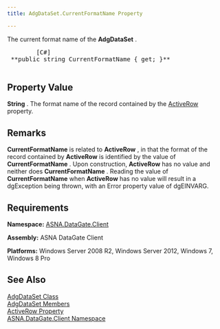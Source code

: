 ```yaml
---
title: AdgDataSet.CurrentFormatName Property

---
```


The current format name of the **AdgDataSet** .
<pre class="prettyprint">
        <span class="lang">[C#]</span>
 **public string CurrentFormatName { get; }** 
      </pre>


## Property Value

**String** . The format name of the record contained by the [ActiveRow](adg-dataset-class-active-row-property.html) property.
## Remarks

**CurrentFormatName** is related to **ActiveRow** , in that the format of the record contained by **ActiveRow** is identified by the value of **CurrentFormatName** . Upon construction, **ActiveRow** has no value and neither does **CurrentFormatName** . Reading the value of **CurrentFormatName** when **ActiveRow** has no value will result in a dgException being thrown, with an Error property value of dgEINVARG. 
## Requirements

**Namespace:** [ASNA.DataGate.Client](datagate-client-namespace.html) 

**Assembly:** ASNA DataGate Client

**Platforms:** Windows Server 2008 R2, Windows Server 2012, Windows 7, Windows 8 Pro
## See Also


[AdgDataSet Class](adg-dataset-class.html)
      <br />
[AdgDataSet Members](adg-dataset-members.html)
      <br />
[ActiveRow Property](adg-dataset-class-active-row-property.html)
      <br />
[ASNA.DataGate.Client Namespace](datagate-client-namespace.html)

